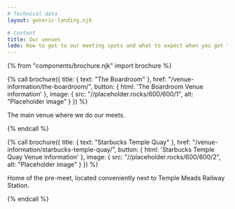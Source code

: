 ```yaml
---
# Technical data
layout: generic-landing.njk

# Content
title: Our venues
lede: How to get to our meeting spots and what to expect when you get there.
---
```


{% from "components/brochure.njk" import brochure %}

{% call brochure({
  title: {
    text: "The Boardroom"
  },
  href: "/venue-information/the-boardroom/",
  button: {
    html: '<span class="bf-!-sr">The Boardroom</span> Venue information'
  },
  image: {
    src: "//placeholder.rocks/600/600/1",
    alt: "Placeholder image"
  }
}) %}

  <p>The main venue where we do our meets.</p>
{% endcall %}

{% call brochure({
  title: {
    text: "Starbucks Temple Quay"
  },
  href: "/venue-information/starbucks-temple-quay/",
  button: {
    html: '<span class="bf-!-sr">Starbucks Temple Quay</span> Venue information'
  },
  image: {
    src: "//placeholder.rocks/600/600/2",
    alt: "Placeholder image"
  }
}) %}

  <p>Home of the pre-meet, located conveniently next to Temple Meads Railway Station.</p>
{% endcall %}
